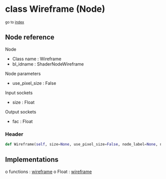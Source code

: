 # class Wireframe (Node)

<sub>go to [index](/docs/index.md)</sub>

## Node reference

Node
 - Class name : Wireframe
 - bl_idname : ShaderNodeWireframe

Node parameters
 - use_pixel_size : False

Input sockets
 - size : Float

Output sockets
 - fac : Float

### Header

``` python
def Wireframe(self, size=None, use_pixel_size=False, node_label=None, node_color=None):
```

## Implementations

o functions : [wireframe](/docs/Shader_classes/GLOBAL.md#wireframe)
o Float : [wireframe](/docs/Shader_classes/Float.md#wireframe)


